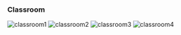 ### Classroom<br/>
  
  ![classroom1](https://github.com/user-attachments/assets/f7d4c59c-9bba-4a65-b93b-00b5285c301a)
  ![classroom2](https://github.com/user-attachments/assets/81819f7b-13e6-46df-a2b9-1095d326d507)
  ![classroom3](https://github.com/user-attachments/assets/4b31454f-adb9-49aa-ac86-9f0d0b924c0a)
  ![classroom4](https://github.com/user-attachments/assets/34a1c5a7-473c-41df-b454-e3d88cc36a8b)
